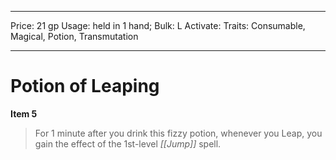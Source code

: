
---
Price: 21 gp
Usage: held in 1 hand;
Bulk: L
Activate: 
Traits: Consumable, Magical, Potion, Transmutation

---

# Potion of Leaping

**Item 5**

> For 1 minute after you drink this fizzy potion, whenever you Leap, you gain the effect of the 1st-level *[[Jump]]* spell.
